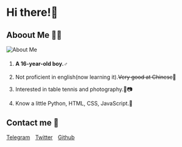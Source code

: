 # Hi there!🎉

## Aboout Me 👀💦

![About Me](https://github-readme-stats.vercel.app/api?username=Cicada000&show_icons=true&theme=tokyonight)

1. #### A 16-year-old boy.♂

2. Not proficient in english(now learning it).~~Very good at Chinese~~🤣

3. Interested in table tennis and photography.🏓📷

4. Know a little Python, HTML, CSS, JavaScript.🐍

## Contact me 💬

[Telegram](https://t.me/CicadaLYW)&emsp;[Twitter](https://twitter.com/Cicada0001)&emsp;[Github](https://github.com/Cicada000)





